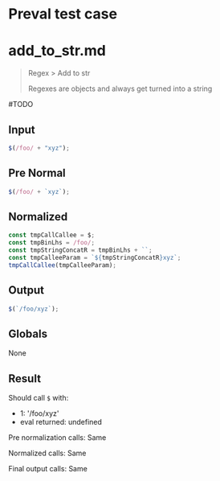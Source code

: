 # Preval test case

# add_to_str.md

> Regex > Add to str
>
> Regexes are objects and always get turned into a string

#TODO

## Input

`````js filename=intro
$(/foo/ + "xyz");
`````

## Pre Normal

`````js filename=intro
$(/foo/ + `xyz`);
`````

## Normalized

`````js filename=intro
const tmpCallCallee = $;
const tmpBinLhs = /foo/;
const tmpStringConcatR = tmpBinLhs + ``;
const tmpCalleeParam = `${tmpStringConcatR}xyz`;
tmpCallCallee(tmpCalleeParam);
`````

## Output

`````js filename=intro
$(`/foo/xyz`);
`````

## Globals

None

## Result

Should call `$` with:
 - 1: '/foo/xyz'
 - eval returned: undefined

Pre normalization calls: Same

Normalized calls: Same

Final output calls: Same
